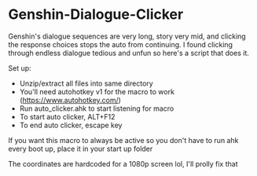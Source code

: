 # Genshin-Dialogue-Clicker
Genshin's dialogue sequences are very long, story very mid, and clicking the response choices stops the auto from continuing. I found clicking through endless dialogue tedious and unfun so here's a script that does it.

Set up:
 - Unzip/extract all files into same directory
 - You'll need autohotkey v1 for the macro to work (https://www.autohotkey.com/)
 - Run auto_clicker.ahk to start listening for macro
 - To start auto clicker, ALT+F12
 - To end auto clicker, escape key

If you want this macro to always be active so you don't have to run ahk every boot up, place it in your start up folder

The coordinates are hardcoded for a 1080p screen lol, I'll prolly fix that
